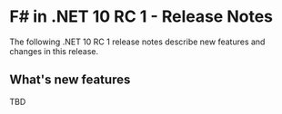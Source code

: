 # F# in .NET 10 RC 1 - Release Notes

The following .NET 10 RC 1 release notes describe new features and changes in this release.

## What's new features

TBD
